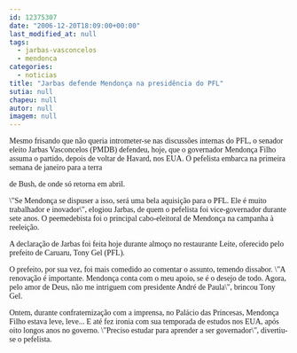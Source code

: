 ```yaml
---
id: 12375307
date: "2006-12-20T18:09:00+00:00"
last_modified_at: null
tags:
  - jarbas-vasconcelos
  - mendonca
categories:
  - noticias
title: "Jarbas defende Mendonça na presidência do PFL"
sutia: null
chapeu: null
autor: null
imagem: null
---
```

<p><P><FONT face=Verdana>Mesmo frisando que não queria intrometer-se nas discussões internas do PFL, o senador eleito Jarbas Vasconcelos (PMDB) defendeu, hoje, que o governador Mendonça Filho assuma o partido, depois de voltar de Havard, nos EUA. O pefelista embarca na primeira semana de janeiro para a terra</p>
<p> de Bush, de onde só retorna em abril.</FONT></P></p>
<p><P><FONT face=Verdana>\"Se Mendonça se dispuser a isso, será uma bela aquisição para o PFL. Ele é muito trabalhador e inovador\", elogiou Jarbas, de quem o pefelista foi vice-governador durante sete anos. O peemedebista foi o principal cabo-eleitoral de Mendonça na campanha à reeleição.</FONT></P></p>
<p><P><FONT face=Verdana>A declaração de Jarbas foi feita hoje durante almoço no restaurante Leite, oferecido pelo prefeito de Caruaru, Tony Gel (PFL).</FONT></P></p>
<p><P><FONT face=Verdana>O prefeito, por sua vez, foi mais comedido ao comentar o assunto, temendo dissabor. \"A renovação é importante. Mendonça conta com o meu apoio, se é o desejo de todo. Agora, pelo amor de Deus, não me intriguem com presidente André de Paula\", brincou Tony Gel.</FONT></P></p>
<p><P><FONT face=Verdana>Ontem, durante confraternização com a imprensa, no Palácio das Princesas, Mendonça Filho estava leve, leve... E até fez ironia com sua temporada de estudos nos EUA, após oito longos anos no governo. \"Preciso estudar para aprender a ser governador\", divertiu-se o pefelista.</FONT></P> </p>

